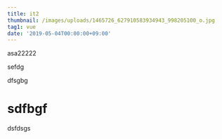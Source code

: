 ```yaml
---
title: it2
thumbnail: /images/uploads/1465726_627910583934943_998205100_o.jpg
tag1: vue
date: '2019-05-04T00:00:00+09:00'
---
```

asa22222

sefdg

dfsgbg

# sdfbgf







dsfdsgs
